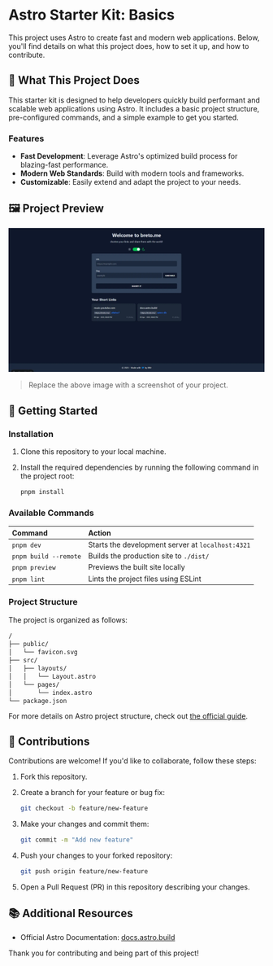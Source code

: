 # Astro Starter Kit: Basics

This project uses Astro to create fast and modern web applications. Below, you'll find details on what this project does, how to set it up, and how to contribute.

## 🌟 What This Project Does

This starter kit is designed to help developers quickly build performant and scalable web applications using Astro. It includes a basic project structure, pre-configured commands, and a simple example to get you started.

### Features

- **Fast Development**: Leverage Astro's optimized build process for blazing-fast performance.
- **Modern Web Standards**: Build with modern tools and frameworks.
- **Customizable**: Easily extend and adapt the project to your needs.

## 🖼️ Project Preview

![Project Preview](./public/app.webp)

> Replace the above image with a screenshot of your project.

## 🚀 Getting Started

### Installation

1. Clone this repository to your local machine.
2. Install the required dependencies by running the following command in the project root:

   ```sh
   pnpm install
   ```

### Available Commands

| Command               | Action                                            |
| :-------------------- | :------------------------------------------------ |
| `pnpm dev`            | Starts the development server at `localhost:4321` |
| `pnpm build --remote` | Builds the production site to `./dist/`           |
| `pnpm preview`        | Previews the built site locally                   |
| `pnpm lint`           | Lints the project files using ESLint              |

### Project Structure

The project is organized as follows:

```text
/
├── public/
│   └── favicon.svg
├── src/
│   ├── layouts/
│   │   └── Layout.astro
│   └── pages/
│       └── index.astro
└── package.json
```

For more details on Astro project structure, check out [the official guide](https://docs.astro.build/en/basics/project-structure/).

## 🤝 Contributions

Contributions are welcome! If you'd like to collaborate, follow these steps:

1. Fork this repository.
2. Create a branch for your feature or bug fix:

   ```sh
   git checkout -b feature/new-feature
   ```

3. Make your changes and commit them:

   ```sh
   git commit -m "Add new feature"
   ```

4. Push your changes to your forked repository:

   ```sh
   git push origin feature/new-feature
   ```

5. Open a Pull Request (PR) in this repository describing your changes.

## 📚 Additional Resources

- Official Astro Documentation: [docs.astro.build](https://docs.astro.build)

Thank you for contributing and being part of this project!
